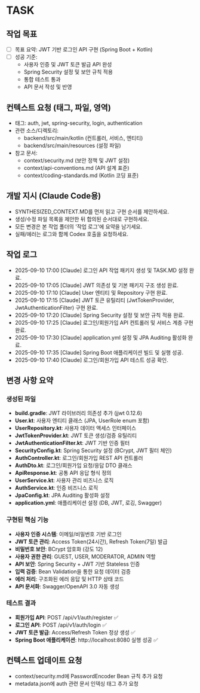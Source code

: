 # TASK

## 작업 목표
- [ ] 목표 요약: JWT 기반 로그인 API 구현 (Spring Boot + Kotlin)
- [ ] 성공 기준: 
  - 사용자 인증 및 JWT 토큰 발급 API 완성
  - Spring Security 설정 및 보안 규칙 적용
  - 통합 테스트 통과
  - API 문서 작성 및 반영

## 컨텍스트 요청 (태그, 파일, 영역)
- 태그: auth, jwt, spring-security, login, authentication
- 관련 소스/디렉토리: 
  - backend/src/main/kotlin (컨트롤러, 서비스, 엔티티)
  - backend/src/main/resources (설정 파일)
- 참고 문서: 
  - context/security.md (보안 정책 및 JWT 설정)
  - context/api-conventions.md (API 설계 표준)
  - context/coding-standards.md (Kotlin 코딩 표준)

## 개발 지시 (Claude Code용)
- SYNTHESIZED_CONTEXT.MD를 먼저 읽고 구현 순서를 제안하세요.
- 생성/수정 파일 목록을 제안한 뒤 합의된 순서대로 구현하세요.
- 모든 변경은 본 작업 폴더의 '작업 로그'에 요약을 남기세요.
- 실패/에러는 로그와 함께 Codex 호출을 요청하세요.

## 작업 로그
- 2025-09-10 17:00 [Claude] 로그인 API 작업 패키지 생성 및 TASK.MD 설정 완료.
- 2025-09-10 17:05 [Claude] JWT 의존성 및 기본 패키지 구조 생성 완료.
- 2025-09-10 17:10 [Claude] User 엔티티 및 Repository 구현 완료.
- 2025-09-10 17:15 [Claude] JWT 토큰 유틸리티 (JwtTokenProvider, JwtAuthenticationFilter) 구현 완료.
- 2025-09-10 17:20 [Claude] Spring Security 설정 및 보안 규칙 적용 완료.
- 2025-09-10 17:25 [Claude] 로그인/회원가입 API 컨트롤러 및 서비스 계층 구현 완료.
- 2025-09-10 17:30 [Claude] application.yml 설정 및 JPA Auditing 활성화 완료.
- 2025-09-10 17:35 [Claude] Spring Boot 애플리케이션 빌드 및 실행 성공.
- 2025-09-10 17:40 [Claude] 로그인/회원가입 API 테스트 성공 확인.

## 변경 사항 요약

### 생성된 파일
- **build.gradle**: JWT 라이브러리 의존성 추가 (jjwt 0.12.6)
- **User.kt**: 사용자 엔티티 클래스 (JPA, UserRole enum 포함)
- **UserRepository.kt**: 사용자 데이터 액세스 인터페이스
- **JwtTokenProvider.kt**: JWT 토큰 생성/검증 유틸리티
- **JwtAuthenticationFilter.kt**: JWT 기반 인증 필터
- **SecurityConfig.kt**: Spring Security 설정 (BCrypt, JWT 필터 체인)
- **AuthController.kt**: 로그인/회원가입 REST API 컨트롤러
- **AuthDto.kt**: 로그인/회원가입 요청/응답 DTO 클래스
- **ApiResponse.kt**: 공통 API 응답 형식 정의
- **UserService.kt**: 사용자 관리 비즈니스 로직
- **AuthService.kt**: 인증 비즈니스 로직
- **JpaConfig.kt**: JPA Auditing 활성화 설정
- **application.yml**: 애플리케이션 설정 (DB, JWT, 로깅, Swagger)

### 구현된 핵심 기능
- **사용자 인증 시스템**: 이메일/비밀번호 기반 로그인
- **JWT 토큰 관리**: Access Token(24시간), Refresh Token(7일) 발급
- **비밀번호 보안**: BCrypt 암호화 (강도 12)
- **사용자 권한 관리**: GUEST, USER, MODERATOR, ADMIN 역할
- **API 보안**: Spring Security + JWT 기반 Stateless 인증
- **입력 검증**: Bean Validation을 통한 요청 데이터 검증
- **에러 처리**: 구조화된 에러 응답 및 HTTP 상태 코드
- **API 문서화**: Swagger/OpenAPI 3.0 자동 생성

### 테스트 결과
- **회원가입 API**: POST /api/v1/auth/register ✅
- **로그인 API**: POST /api/v1/auth/login ✅  
- **JWT 토큰 발급**: Access/Refresh Token 정상 생성 ✅
- **Spring Boot 애플리케이션**: http://localhost:8080 실행 성공 ✅

## 컨텍스트 업데이트 요청
- context/security.md에 PasswordEncoder Bean 규칙 추가 요청
- metadata.json에 auth 관련 문서 인덱싱 태그 추가 요청

